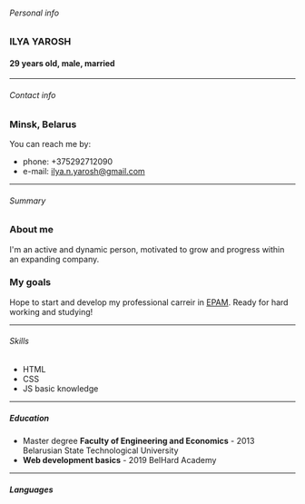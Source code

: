 
###### Personal info

### ILYA YAROSH

#### 29 years old, male, married

---

###### Contact info
### Minsk, Belarus
You can reach me by:
+ phone: +375292712090
+ e-mail: ilya.n.yarosh@gmail.com  

---

###### Summary 
### About me
I'm an active and dynamic person, motivated to grow and progress within an expanding company. 
### My goals
Hope to start and develop my professional carreir in [EPAM](https://www.epam.com/). Ready for hard working and studying!  

---

###### Skills 
+ HTML
+ CSS
+ JS basic knowledge  

---

##### Education 
+ Master degree **Faculty of Engineering and Economics** - 2013 Belarusian State Technological University
+ **Web development basics** - 2019 BelHard Academy  

---

##### Languages

